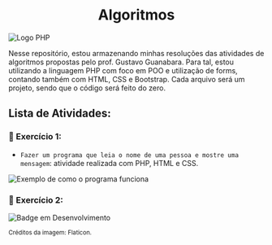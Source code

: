 <h1 align="center"> Algoritmos </h1>

![Logo PHP](https://user-images.githubusercontent.com/101363952/178618348-910838f7-128c-4abf-abdd-0780bcad8275.png)

Nesse repositório, estou armazenando minhas resoluções das atividades de algoritmos propostas pelo prof. Gustavo Guanabara. Para tal, estou utilizando a linguagem PHP com foco em POO e utilização de forms, contando também com HTML, CSS e Bootstrap. Cada arquivo será um projeto, sendo que o código será feito do zero.

## Lista de Atividades: ##

### :hammer: Exercício 1: ### 

- `Fazer um programa que leia o nome de uma pessoa e mostre uma mensagem`: atividade realizada com PHP, HTML e CSS.

![Exemplo de como o programa funciona](https://user-images.githubusercontent.com/101363952/178624076-6545879e-6168-4884-9d40-efaf99d10d72.png)

### :hammer: Exercício 2: ### 

![Badge em Desenvolvimento](http://img.shields.io/static/v1?label=STATUS&message=EM%20DESENVOLVIMENTO&color=GREEN&style=for-the-badge)

<sub align="center">Créditos da imagem: Flaticon.</sub>
